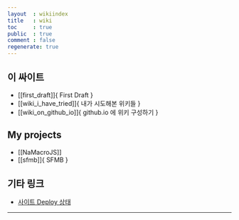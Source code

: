 ```yaml
---
layout  : wikiindex
title   : wiki
toc     : true
public  : true
comment : false
regenerate: true
---
```


## 이 싸이트

* [[first_draft]]{ First Draft }
* [[wiki_i_have_tried]]{ 내가 시도해본 위키들 }
* [[wiki_on_github_io]]{ github.io 에 위키 구성하기 }

## My projects

* [[NaMacroJS]]
* [[sfmb]]{ SFMB }


## 기타 링크

* [사이트 Deploy 상태]( https://github.com/neoarc/neoarc.github.io/deployments/activity_log?environment=github-pages )

---

<!--
## blog posts
<div>
    <ul>
{% for post in site.posts %}
    {% if post.public != false %}
        <li>
            <a class="post-link" href="{{ post.url | prepend: site.baseurl }}">
                {{ post.title }}
            </a>
        </li>
    {% endif %}
{% endfor %}
    </ul>
</div>
-->
